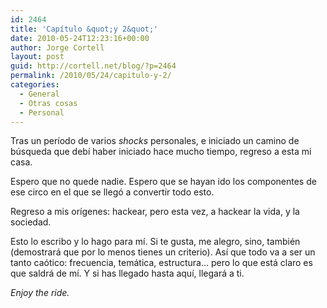 ```yaml
---
id: 2464
title: 'Capítulo &quot;y 2&quot;'
date: 2010-05-24T12:23:16+00:00
author: Jorge Cortell
layout: post
guid: http://cortell.net/blog/?p=2464
permalink: /2010/05/24/capitulo-y-2/
categories:
  - General
  - Otras cosas
  - Personal
---
```

<div>
  <p>
    Tras un período de varios <em>shocks</em> personales, e iniciado un camino de búsqueda que debí haber iniciado hace mucho tiempo, regreso a esta mi casa.
  </p>
  
  <p>
    Espero que no quede nadie. Espero que se hayan ido los componentes de ese circo en el que se llegó a convertir todo esto.
  </p>
  
  <p>
    Regreso a mis orígenes: hackear, pero esta vez, a hackear la vida, y la sociedad.
  </p>
  
  <p>
    Esto lo escribo y lo hago para mí. Si te gusta, me alegro, sino, también (demostrará que por lo menos tienes un criterio). Así que todo va a ser un tanto caótico: frecuencia, temática, estructura&#8230; pero lo que está claro es que saldrá de mí. Y si has llegado hasta aquí, llegará a ti.
  </p>
  
  <p>
    <em>Enjoy the ride.</em></div>